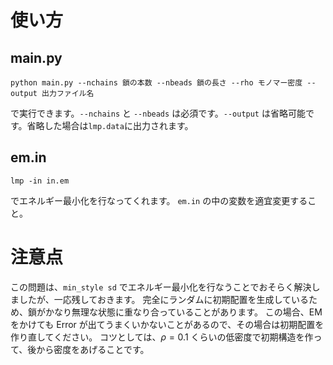 # 使い方
## main.py
```
python main.py --nchains 鎖の本数 --nbeads 鎖の長さ --rho モノマー密度 --output 出力ファイル名
```

で実行できます。`--nchains` と `--nbeads` は必須です。`--output` は省略可能です。省略した場合は`lmp.data`に出力されます。

## em.in
```
lmp -in in.em
```

でエネルギー最小化を行なってくれます。
`em.in` の中の変数を適宜変更すること。

# 注意点
この問題は、`min_style sd` でエネルギー最小化を行なうことでおそらく解決しましたが、一応残しておきます。
完全にランダムに初期配置を生成しているため、鎖がかなり無理な状態に重なり合っていることがあります。
この場合、EMをかけても Error が出てうまくいかないことがあるので、その場合は初期配置を作り直してください。
コツとしては、$\rho = 0.1$ くらいの低密度で初期構造を作って、後から密度をあげることです。
